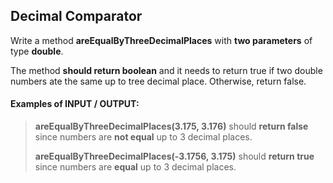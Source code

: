 ## Decimal Comparator

Write a method **areEqualByThreeDecimalPlaces** with **two parameters** of type **double**.

The method **should return boolean** and it needs to return true if two double numbers ate the
same up to tree decimal place. Otherwise, return false.


#### Examples of INPUT / OUTPUT:
> **areEqualByThreeDecimalPlaces(3.175, 3.176)**  should **return false** since
> numbers are **not equal** up to 3 decimal places.
> 
> **areEqualByThreeDecimalPlaces(-3.1756, 3.175)**  should **return true** since
>  numbers are **equal** up to 3 decimal places.